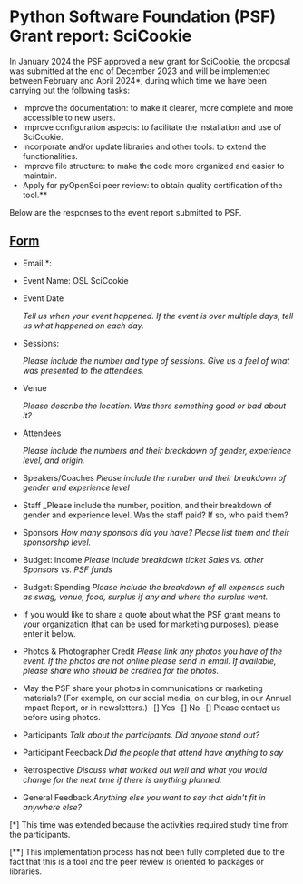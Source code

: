 # Python Software Foundation (PSF) Grant report: SciCookie

In January 2024 the PSF approved a new grant for SciCookie, the proposal was
submitted at the end of December 2023 and will be implemented between February
and April 2024\*, during which time we have been carrying out the following
tasks:

- Improve the documentation: to make it clearer, more complete and more
  accessible to new users.
- Improve configuration aspects: to facilitate the installation and use of
  SciCookie.
- Incorporate and/or update libraries and other tools: to extend the
  functionalities.
- Improve file structure: to make the code more organized and easier to
  maintain.
- Apply for pyOpenSci peer review: to obtain quality certification of the
  tool.\*\*

Below are the responses to the event report submitted to PSF.

## [Form](https://docs.google.com/forms/d/1X-tKnlRTCNNEaECnktmAYJN94IQIBfvQduvrmVZ-RgQ/viewform?edit_requested=true)

- Email \*:
  <!-- Add the email of the person in responsible for filling in the form -->

- Event Name: OSL SciCookie

- Event Date

  _Tell us when your event happened. If the event is over multiple days, tell us
  what happened on each day._

- Sessions:

  _Please include the number and type of sessions. Give us a feel of what was
  presented to the attendees._

- Venue

  _Please describe the location. Was there something good or bad about it?_

- Attendees

  _Please include the numbers and their breakdown of gender, experience level,
  and origin._

- Speakers/Coaches _Please include the number and their breakdown of gender and
  experience level_

- Staff \_Please include the number, position, and their breakdown of gender and
  experience level. Was the staff paid? If so, who paid them?

- Sponsors _How many sponsors did you have? Please list them and their
  sponsorship level._

- Budget: Income _Please include breakdown ticket Sales vs. other Sponsors vs.
  PSF funds_

- Budget: Spending _Please include the breakdown of all expenses such as swag,
  venue, food, surplus if any and where the surplus went._

- If you would like to share a quote about what the PSF grant means to your
  organization (that can be used for marketing purposes), please enter it below.

- Photos & Photographer Credit _Please link any photos you have of the event. If
  the photos are not online please send in email. If available, please share who
  should be credited for the photos._

- May the PSF share your photos in communications or marketing materials? (For
  example, on our social media, on our blog, in our Annual Impact Report, or in
  newsletters.) -[] Yes -[] No -[] Please contact us before using photos.

- Participants _Talk about the participants. Did anyone stand out?_

- Participant Feedback _Did the people that attend have anything to say_

- Retrospective _Discuss what worked out well and what you would change for the
  next time if there is anything planned._

- General Feedback _Anything else you want to say that didn't fit in anywhere
  else?_

[*] This time was extended because the activities required study time from the
participants.

[**] This implementation process has not been fully completed due to the fact
that this is a tool and the peer review is oriented to packages or libraries.
